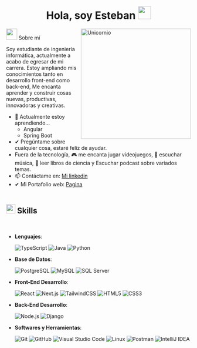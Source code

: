 <h1 align="center"><b>Hola, soy Esteban </b><img src="https://media.giphy.com/media/hvRJCLFzcasrR4ia7z/giphy.gif" width="35"></h1> <!-- --> <img align="right" width=300px alt="Unicornio" src="https://media.giphy.com/media/JqmupuTVZYaQX5s094/giphy.gif?cid=ecf05e47eee9f7af0y3nzxe7m9sn7weuo1gejfc8999t9s1r&ep=v1_gifs_search&rid=giphy.gif&ct=g" />

<img src="https://media.giphy.com/media/ObNTw8Uzwy6KQ/giphy.gif" width="30px"> Sobre mí

Soy estudiante de ingeniería informática, actualmente a acabo de egresar de mi carrera. Estoy ampliando mis conocimientos tanto en desarrollo front-end como back-end, Me encanta aprender 
y construir cosas nuevas, productivas, innovadoras y creativas.

- 🌱 Actualmente estoy aprendiendo...
  - Angular  
  - Spring Boot
- ✔ Pregúntame sobre cualquier cosa, estaré feliz de ayudar.
- Fuera de la tecnología, 🎮 me encanta jugar videojuegos, 🎵 escuchar música, 📖 leer libros de ciencia y Escuchar podcast sobre variados temas.
- 📫 Contáctame en: <a href="https://www.linkedin.com/in/estebanda/">Mi linkedin</a>
- ✔ Mi Portafolio web:  <a href="https://m0nnx.github.io/">Pagina</a>
<br><br>

## <img src="https://media2.giphy.com/media/QssGEmpkyEOhBCb7e1/giphy.gif?cid=ecf05e47a0n3gi1bfqntqmob8g9aid1oyj2wr3ds3mg700bl&rid=giphy.gif" width ="25"><b> Skills</b>
<br>

<p align="center">

- **Lenguajes**:
    
    ![TypeScript](https://img.shields.io/badge/TypeScript-%23007ACC.svg?style=for-the-badge&logo=typescript&logoColor=white)
    ![Java](https://img.shields.io/badge/Java-%23ED8B00.svg?style=for-the-badge&logo=openjdk&logoColor=white)
    ![Python](https://img.shields.io/badge/Python%20-%2314354C.svg?style=for-the-badge&logo=python&logoColor=white)

- **Base de Datos**:

    ![PostgreSQL](https://img.shields.io/badge/PostgreSQL-%23336791.svg?style=for-the-badge&logo=postgresql&logoColor=white)
    ![MySQL](https://img.shields.io/badge/mysql-4479A1.svg?style=for-the-badge&logo=mysql&logoColor=white)
    ![SQL Server](https://img.shields.io/badge/Microsoft%20SQL%20Server-CC2927?style=for-the-badge&logo=sql-server&logoColor=white)

- **Front-End Desarrollo**:

    ![React](https://img.shields.io/badge/React-%2361DAFB.svg?style=for-the-badge&logo=react&logoColor=black)
    ![Next.js](https://img.shields.io/badge/Next.js-%23000000.svg?style=for-the-badge&logo=next.js&logoColor=white)
    ![TailwindCSS](https://img.shields.io/badge/TailwindCSS-%2338B2AC.svg?style=for-the-badge&logo=tailwind-css&logoColor=white)
    ![HTML5](https://img.shields.io/badge/HTML5-%23E34F26.svg?style=for-the-badge&logo=html5&logoColor=white)
    ![CSS3](https://img.shields.io/badge/CSS3-%231572B6.svg?style=for-the-badge&logo=css3&logoColor=white)

- **Back-End Desarrollo**:

    ![Node.js](https://img.shields.io/badge/Node.js-%23339933.svg?style=for-the-badge&logo=node.js&logoColor=white)
    ![Django](https://img.shields.io/badge/Django-%23092E20.svg?style=for-the-badge&logo=django&logoColor=white)

- **Softwares y Herramientas**:

    ![Git](https://img.shields.io/badge/git-%23F05033.svg?style=for-the-badge&logo=git&logoColor=white)
    ![GitHub](https://img.shields.io/badge/github-%23121011.svg?style=for-the-badge&logo=github&logoColor=white)
    ![Visual Studio Code](https://img.shields.io/badge/Visual%20Studio%20Code-0078d7.svg?style=for-the-badge&logo=visual-studio-code&logoColor=white)
    ![Linux](https://img.shields.io/badge/Linux-FCC624?style=for-the-badge&logo=linux&logoColor=black)
    ![Postman](https://img.shields.io/badge/Postman-%23FF6C37.svg?style=for-the-badge&logo=postman&logoColor=white)
    ![IntelliJ IDEA](https://img.shields.io/badge/IntelliJIDEA-000000.svg?style=for-the-badge&logo=intellij-idea&logoColor=white)

</p>

<br>
</div>

<br>
